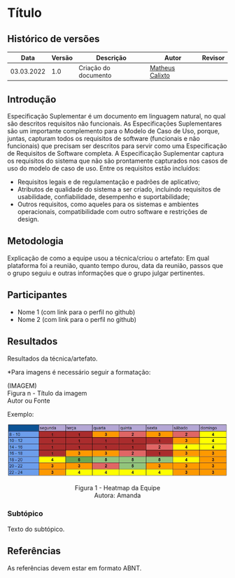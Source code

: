 # Título

## Histórico de versões
| Data       | Versão | Descrição            | Autor                                            | Revisor |
| ---------- | ------ | -------------------- | ------------------------------------------------ | ------- |
| 03.03.2022 | 1.0    | Criação do documento | [Matheus Calixto](https://github.com/matheuscvp) |         |

## Introdução

Especificação Suplementar é um documento em linguagem natural, no qual são descritos requisitos não funcionais. As Especificações Suplementares são um importante complemento para o Modelo de Caso de Uso, porque, juntas, capturam todos os requisitos de software (funcionais e não funcionais) que precisam ser descritos para servir como uma Especificação de Requisitos de Software completa. A Especificação Suplementar captura os requisitos do sistema que não são prontamente capturados nos casos de uso do modelo de caso de uso. Entre os requisitos estão incluídos:

- Requisitos legais e de regulamentação e padrões de aplicativo;
- Atributos de qualidade do sistema a ser criado, incluindo requisitos de usabilidade, confiabilidade, desempenho e suportabilidade;
- Outros requisitos, como aqueles para os sistemas e ambientes operacionais, compatibilidade com outro software e restrições de design.

## Metodologia

Explicação de como a equipe usou a técnica/criou o artefato: Em qual plataforma foi a reunião, quanto tempo durou, data da reunião, passos que o grupo seguiu e outras informações que o grupo julgar pertinentes.

## Participantes

- Nome 1 (com link para o perfil no github)
- Nome 2 (com link para o perfil no github)

## Resultados

Resultados da técnica/artefato.

*Para imagens é necessário seguir a formatação:

(IMAGEM) <br>
Figura n - Título da imagem <br>
Autor ou Fonte

Exemplo:

![Heatmap](img/heatmap.jpeg)
<p align = "center"> 
Figura 1 - Heatmap da Equipe <br>
Autora: Amanda 
</p>

### Subtópico

Texto do subtópico.

## Referências

As referências devem estar em formato ABNT.